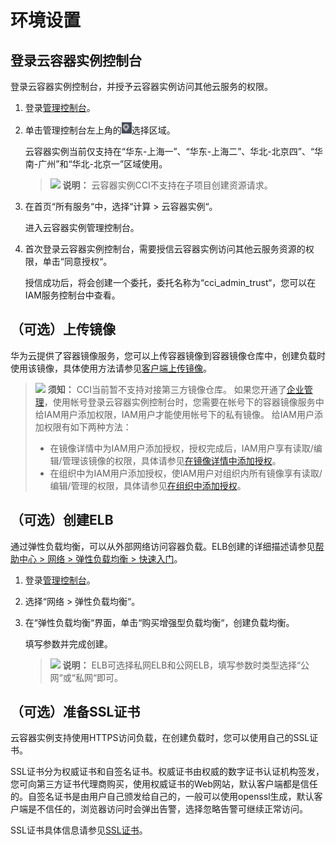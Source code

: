 # 环境设置<a name="cci_01_0005"></a>

## 登录云容器实例控制台<a name="section581574714377"></a>

登录云容器实例控制台，并授予云容器实例访问其他云服务的权限。

1.  登录[管理控制台](https://console.huaweicloud.com)。
2.  单击管理控制台左上角的![](figures/icon-region-new.png)选择区域。

    云容器实例当前仅支持在“华东-上海一”、“华东-上海二”、华北-北京四”、“华南-广州”和“华北-北京一”区域使用。

    >![](public_sys-resources/icon-note.gif) **说明：** 
    >云容器实例CCI不支持在子项目创建资源请求。

3.  在首页“所有服务“中，选择“计算  \>  云容器实例“。

    进入云容器实例管理控制台。

4.  首次登录云容器实例控制台，需要授信云容器实例访问其他云服务资源的权限，单击“同意授权“。

    授信成功后，将会创建一个委托，委托名称为“cci\_admin\_trust“，您可以在IAM服务控制台中查看。


## （可选）上传镜像<a name="section1593133403517"></a>

华为云提供了容器镜像服务，您可以上传容器镜像到容器镜像仓库中，创建负载时使用该镜像，具体使用方法请参见[客户端上传镜像](https://support.huaweicloud.com/usermanual-swr/swr_01_0011.html)。

>![](public_sys-resources/icon-notice.gif) **须知：** 
>CCI当前暂不支持对接第三方镜像仓库。
>如果您开通了[企业管理](https://support.huaweicloud.com/usermanual-em/zh-cn_topic_0123692049.html)，使用帐号登录云容器实例控制台时，您需要在帐号下的容器镜像服务中给IAM用户添加权限，IAM用户才能使用帐号下的私有镜像。
>给IAM用户添加权限有如下两种方法：
>-   在镜像详情中为IAM用户添加授权，授权完成后，IAM用户享有读取/编辑/管理该镜像的权限，具体请参见[在镜像详情中添加授权](https://support.huaweicloud.com/usermanual-swr/swr_01_0015.html)。
>-   在组织中为IAM用户添加授权，使IAM用户对组织内所有镜像享有读取/编辑/管理的权限，具体请参见[在组织中添加授权](https://support.huaweicloud.com/usermanual-swr/swr_01_0015.html)。

## （可选）创建ELB<a name="section7739134617351"></a>

通过弹性负载均衡，可以从外部网络访问容器负载。ELB创建的详细描述请参见[帮助中心 \> 网络 \> 弹性负载均衡 \> 快速入门](https://support.huaweicloud.com/qs-elb/zh-cn_topic_0052569751.html#section2)。

1.  登录[管理控制台](https://console.huaweicloud.com)。
2.  选择“网络 \> 弹性负载均衡“。
3.  在“弹性负载均衡“界面，单击“购买增强型负载均衡“，创建负载均衡。

    填写参数并完成创建。

    >![](public_sys-resources/icon-note.gif) **说明：** 
    >ELB可选择私网ELB和公网ELB，填写参数时类型选择“公网“或“私网“即可。


## （可选）准备SSL证书<a name="section4305135603519"></a>

云容器实例支持使用HTTPS访问负载，在创建负载时，您可以使用自己的SSL证书。

SSL证书分为权威证书和自签名证书。权威证书由权威的数字证书认证机构签发，您可向第三方证书代理商购买，使用权威证书的Web网站，默认客户端都是信任的。自签名证书是由用户自己颁发给自己的，一般可以使用openssl生成，默认客户端是不信任的，浏览器访问时会弹出告警，选择忽略告警可继续正常访问。

SSL证书具体信息请参见[SSL证书](SSL证书.md)。

